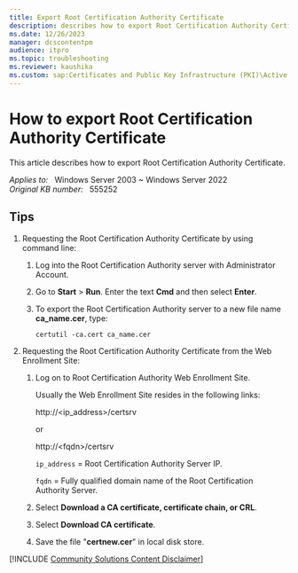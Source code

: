 ```yaml
---
title: Export Root Certification Authority Certificate
description: describes how to export Root Certification Authority Certificate.
ms.date: 12/26/2023
manager: dcscontentpm
audience: itpro
ms.topic: troubleshooting
ms.reviewer: kaushika
ms.custom: sap:Certificates and Public Key Infrastructure (PKI)\Active Directory Certificate Services (ADCS), csstroubleshoot
---
```

# How to export Root Certification Authority Certificate

This article describes how to export Root Certification Authority Certificate.

_Applies to:_ &nbsp; Windows Server 2003 ~ Windows Server 2022    
_Original KB number:_ &nbsp; 555252

## Tips

1. Requesting the Root Certification Authority Certificate by using command line:

    1. Log into the Root Certification Authority server with Administrator Account.
    2. Go to **Start** > **Run**. Enter the text **Cmd** and then select **Enter**.
    3. To export the Root Certification Authority server to a new file name **ca_name.cer**, type:

        ```console
        certutil -ca.cert ca_name.cer
        ```

2. Requesting the Root Certification Authority Certificate from the Web Enrollment Site:

    1. Log on to Root Certification Authority Web Enrollment Site.

        Usually the Web Enrollment Site resides in the following links:

        http://\<ip_address>/certsrv

        or

        http://\<fqdn>/certsrv

        `ip_address` = Root Certification Authority Server IP.

        `fqdn` = Fully qualified domain name of the Root Certification Authority Server.

    3. Select **Download a CA certificate, certificate chain, or CRL**.
    4. Select **Download CA certificate**.
    5. Save the file "**certnew.cer**" in local disk store.

[!INCLUDE [Community Solutions Content Disclaimer](../../includes/community-solutions-content-disclaimer.md)]
